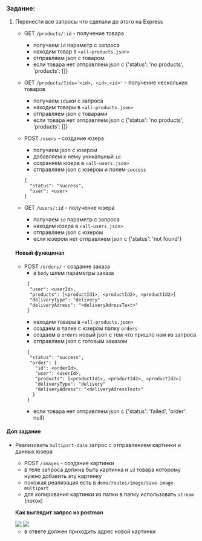 ### Задание:

1. Перенести все запросы что сделали до этого на Express
   - GET `/products/:id` - получение товара 
       - получаем `id` параметр с запроса
       - находим товар в `<all-products.json>`
       - отправляем json с товаром 
       - если товара нет отправляем json с {'status': 'no products', 'products': []}
       
   - GET `/products/?ids='<id>, <id>,<id>'` - получение нескольких товаров 
       - получаем `id`шки с запроса
       - находим товары в `<all-products.json>`
       - отправляем json с товарами 
       - если товара нет отправляем json с {'status': 'no products', 'products': []}
       
   - POST `/users` - создание юзера 
       - получаем json с юзером
       - добавляем к нему уникальный `id`
       - сохраняем юзера в `<all-users.json>`
       - отправляем json с юзером и полем `success`
      ```
      {
        "status": "success", 
        "user": <user>
      }
      ```
    - GET `/users/:id` - получение юзера 
      - получаем `id` параметр с запроса
      - находим юзера в `<all-users.json>`
      - отправляем json с юзером 
      - если юзером нет отправляем json с {'status': 'not found'}
      
             
   #### Новый функцинал
       
   - POST `/orders/` - создание заказа 
       - в `body` шлем параметры заказа
     ```
      {
       "user": <userId>, 
       "products": [<productId1>, <productId2>, <productId2>]
       "deliveryType": "delivery"
       "deliveryAdress": "<deliveryAdressText>"
      }
      ```
       - находим товары в `<all-products.json>`
       - создаем в папке с юзером папку `orders`
       - создаем в `orders` новый json с тем что пришло нам из запроса
       - отправляем json с готовым заказом
     ```
      {
       "status": "success", 
       "order": {
         "id": <orderId>,
         "user": <userId>, 
         "products": [<productId1>, <productId2>, <productId2>]
         "deliveryType": "delivery"
         "deliveryAdress": "<deliveryAdressText>"
        }
      }
      ```
       - если товара нет отправляем json с {'status': 'failed', 'order': null}

  #### Доп задание
          
   - Реализовать `multipart-data` запрос c отправлением картинки и данных юзера
        - POST `/images` - создание картинки
        - в теле запроса должна быть картинка и `id` товара которому нужно добавить эту картинку
        - похожая реализация есть в `demo/routes/image/save-image-multipart`  
        - для копирования картинки из папки в папку использовать `stream` (поток) 
        
        **Как выглядит запрос из postman**
        
        <img src="./img/3.png" />
        <img src="./img/4.png" />
        
        - в ответе должен приходить адрес новой картинки